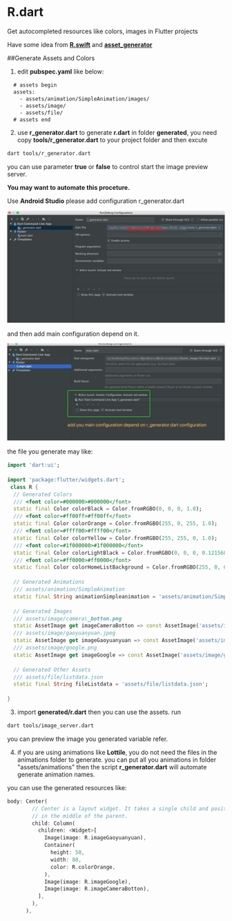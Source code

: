 # R.dart
Get autocompleted resources like colors, images in Flutter projects

Have some idea from [**R.swift**](https://github.com/mac-cain13/R.swift) and [**asset_generator**](https://github.com/flutter-dev/asset_generator)


##Generate Assets and Colors

1. edit **pubspec.yaml** like below:

```
  # assets begin
  assets:
    - assets/animation/SimpleAnimation/images/
    - assets/image/
    - assets/file/
  # assets end
```
  
2. use **r_generator.dart** to generate **r.dart** in folder **generated**, you need copy **tools/r_generator.dart** to your project folder and then excute  
	 
```bash  
dart tools/r_generator.dart 
```  
you can use parameter **true** or **false** to control start the image preview server.

**You may want to automate this proceture.**

Use **Android Studio** please add configuration r_generator.dart 

![](Documentation/Images/add_r_generator.png)

and then add main configuration depend on it.

![](Documentation/Images/add_main_depend_on.png)

the file you generate may like:

``` dart
import 'dart:ui';

import 'package:flutter/widgets.dart';
 class R {
  // Generated Colors 
  /// <font color=#000000>#000000</font>
  static final Color colorBlack = Color.fromRGBO(0, 0, 0, 1.0);
  /// <font color=#ff00ff>#ff00ff</font>
  static final Color colorOrange = Color.fromRGBO(255, 0, 255, 1.0);
  /// <font color=#ffff00>#ffff00</font>
  static final Color colorYellow = Color.fromRGBO(255, 255, 0, 1.0);
  /// <font color=#1f000000>#1f000000</font>
  static final Color colorLightBlack = Color.fromRGBO(0, 0, 0, 0.12156862745098039);
  /// <font color=#ff0000>#ff0000</font>
  static final Color colorHomeListBackground = Color.fromRGBO(255, 0, 0, 1.0);
  
  // Generated Animations 
  /// assets/animation/SimpleAnimation
  static final String animationSimpleanimation = 'assets/animation/SimpleAnimation';
  
  // Generated Images 
  /// assets/image/camera\_botton.png
  static AssetImage get imageCameraBotton => const AssetImage('assets/image/camera_botton.png');
  /// assets/image/gaoyuanyuan.jpeg
  static AssetImage get imageGaoyuanyuan => const AssetImage('assets/image/gaoyuanyuan.jpeg');
  /// assets/image/google.png
  static AssetImage get imageGoogle => const AssetImage('assets/image/google.png');
  
  // Generated Other Assets 
  /// assets/file/listdata.json
  static final String fileListdata = 'assets/file/listdata.json';
  
}
```

3. import **generated/r.dart** then you can use the assets. run

``` bash
dart tools/image_server.dart
```
you can preview the image you generated variable refer.

4. if you are using animations like **Lottile**, you do not need the files in the animations folder to generate. you can put all you animations in folder "assets/animations" then the script **r_generator.dart** will automate generate animation names. 

you can use the generated resources like:

``` dart
body: Center(
        // Center is a layout widget. It takes a single child and positions it
        // in the middle of the parent.
        child: Column(
          children: <Widget>[
            Image(image: R.imageGaoyuanyuan),
            Container(
              height: 50,
              width: 80,
              color: R.colorOrange,
            ),
            Image(image: R.imageGoogle),
            Image(image: R.imageCameraBotton),
          ],
        ),
      ),
```
